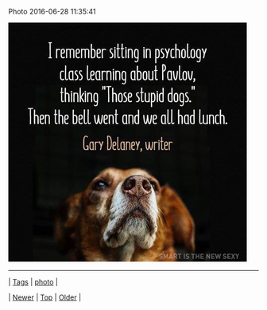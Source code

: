 <!--
title: Photo 2016-06-28 11
date: 2020-06-28T15:27:00.119Z
tags: photo
-->


Photo 2016-06-28 11:35:41

![](146600172254-0.jpg)

<!--BOTTOM-POST-NAVIGATION-->
---

| [Tags](tags.md) | [photo](tag-photo.md) |

| [Newer](146559928484.md) | [Top](index.md) | [Older](146600270564.md) |